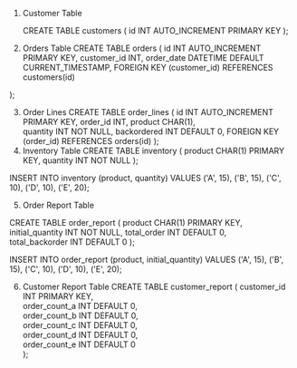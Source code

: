 1. Customer Table

   CREATE TABLE customers (
    id INT AUTO_INCREMENT PRIMARY KEY
);                 
2. Orders Table
   CREATE TABLE orders (
    id INT AUTO_INCREMENT PRIMARY KEY,
    customer_id INT,
    order_date DATETIME DEFAULT CURRENT_TIMESTAMP,
    FOREIGN KEY (customer_id) REFERENCES customers(id)

);

3. Order Lines
   CREATE TABLE order_lines (
    id INT AUTO_INCREMENT PRIMARY KEY,
    order_id INT,
    product CHAR(1),          
    quantity INT NOT NULL,
    backordered INT DEFAULT 0, 
    FOREIGN KEY (order_id) REFERENCES orders(id)
);
4. Inventory Table
   CREATE TABLE inventory (
    product CHAR(1) PRIMARY KEY, 
    quantity INT NOT NULL
);


INSERT INTO inventory (product, quantity) VALUES
('A', 15),
('B', 15),
('C', 10),
('D', 10),
('E', 20);


5. Order Report Table

CREATE TABLE order_report (
    product CHAR(1) PRIMARY KEY,  
    initial_quantity INT NOT NULL,
    total_order INT DEFAULT 0,     
    total_backorder INT DEFAULT 0 
);


INSERT INTO order_report (product, initial_quantity) VALUES
('A', 15),
('B', 15),
('C', 10),
('D', 10),
('E', 20);

6. Customer Report Table
   CREATE TABLE customer_report (
    customer_id INT PRIMARY KEY,  
    order_count_a INT DEFAULT 0,   
    order_count_b INT DEFAULT 0,  
    order_count_c INT DEFAULT 0,   
    order_count_d INT DEFAULT 0,   
    order_count_e INT DEFAULT 0   
);


